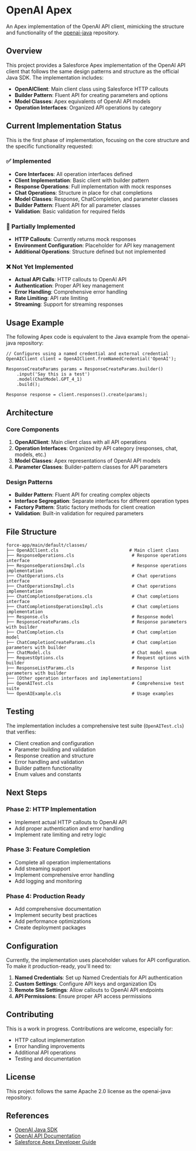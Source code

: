 # OpenAI Apex

An Apex implementation of the OpenAI API client, mimicking the structure and functionality of the [openai-java](https://github.com/openai/openai-java) repository.

## Overview

This project provides a Salesforce Apex implementation of the OpenAI API client that follows the same design patterns and structure as the official Java SDK. The implementation includes:

- **OpenAIClient**: Main client class using Salesforce HTTP callouts
- **Builder Pattern**: Fluent API for creating parameters and options
- **Model Classes**: Apex equivalents of OpenAI API models
- **Operation Interfaces**: Organized API operations by category

## Current Implementation Status

This is the first phase of implementation, focusing on the core structure and the specific functionality requested:

### ✅ Implemented

- **Core Interfaces**: All operation interfaces defined
- **Client Implementation**: Basic client with builder pattern
- **Response Operations**: Full implementation with mock responses
- **Chat Operations**: Structure in place for chat completions
- **Model Classes**: Response, ChatCompletion, and parameter classes
- **Builder Pattern**: Fluent API for all parameter classes
- **Validation**: Basic validation for required fields

### 🔄 Partially Implemented

- **HTTP Callouts**: Currently returns mock responses
- **Environment Configuration**: Placeholder for API key management
- **Additional Operations**: Structure defined but not implemented

### ❌ Not Yet Implemented

- **Actual API Calls**: HTTP callouts to OpenAI API
- **Authentication**: Proper API key management
- **Error Handling**: Comprehensive error handling
- **Rate Limiting**: API rate limiting
- **Streaming**: Support for streaming responses

## Usage Example

The following Apex code is equivalent to the Java example from the openai-java repository:

```apex
// Configures using a named credential and external credential
OpenAIClient client = OpenAIClient.fromNamedCredential('OpenAI');

ResponseCreateParams params = ResponseCreateParams.builder()
    .input('Say this is a test')
    .model(ChatModel.GPT_4_1)
    .build();

Response response = client.responses().create(params);
```

## Architecture

### Core Components

1. **OpenAIClient**: Main client class with all API operations
3. **Operation Interfaces**: Organized by API category (responses, chat, models, etc.)
4. **Model Classes**: Apex representations of OpenAI API models
5. **Parameter Classes**: Builder-pattern classes for API parameters

### Design Patterns

- **Builder Pattern**: Fluent API for creating complex objects
- **Interface Segregation**: Separate interfaces for different operation types
- **Factory Pattern**: Static factory methods for client creation
- **Validation**: Built-in validation for required parameters

## File Structure

```
force-app/main/default/classes/
├── OpenAIClient.cls                           # Main client class
├── ResponseOperations.cls                      # Response operations interface
├── ResponseOperationsImpl.cls                  # Response operations implementation
├── ChatOperations.cls                          # Chat operations interface
├── ChatOperationsImpl.cls                      # Chat operations implementation
├── ChatCompletionsOperations.cls               # Chat completions interface
├── ChatCompletionsOperationsImpl.cls           # Chat completions implementation
├── Response.cls                                # Response model
├── ResponseCreateParams.cls                    # Response parameters with builder
├── ChatCompletion.cls                          # Chat completion model
├── ChatCompletionCreateParams.cls              # Chat completion parameters with builder
├── ChatModel.cls                               # Chat model enum
├── RequestOptions.cls                          # Request options with builder
├── ResponseListParams.cls                      # Response list parameters with builder
├── [Other operation interfaces and implementations]
├── OpenAITest.cls                              # Comprehensive test suite
└── OpenAIExample.cls                           # Usage examples
```

## Testing

The implementation includes a comprehensive test suite (`OpenAITest.cls`) that verifies:

- Client creation and configuration
- Parameter building and validation
- Response creation and structure
- Error handling and validation
- Builder pattern functionality
- Enum values and constants

## Next Steps

### Phase 2: HTTP Implementation

- Implement actual HTTP callouts to OpenAI API
- Add proper authentication and error handling
- Implement rate limiting and retry logic

### Phase 3: Feature Completion

- Complete all operation implementations
- Add streaming support
- Implement comprehensive error handling
- Add logging and monitoring

### Phase 4: Production Ready

- Add comprehensive documentation
- Implement security best practices
- Add performance optimizations
- Create deployment packages

## Configuration

Currently, the implementation uses placeholder values for API configuration. To make it production-ready, you'll need to:

1. **Named Credentials**: Set up Named Credentials for API authentication
2. **Custom Settings**: Configure API keys and organization IDs
3. **Remote Site Settings**: Allow callouts to OpenAI API endpoints
4. **API Permissions**: Ensure proper API access permissions

## Contributing

This is a work in progress. Contributions are welcome, especially for:

- HTTP callout implementation
- Error handling improvements
- Additional API operations
- Testing and documentation

## License

This project follows the same Apache 2.0 license as the openai-java repository.

## References

- [OpenAI Java SDK](https://github.com/openai/openai-java)
- [OpenAI API Documentation](https://platform.openai.com/docs)
- [Salesforce Apex Developer Guide](https://developer.salesforce.com/docs/atlas.en-us.apexcode.meta/apexcode/)

